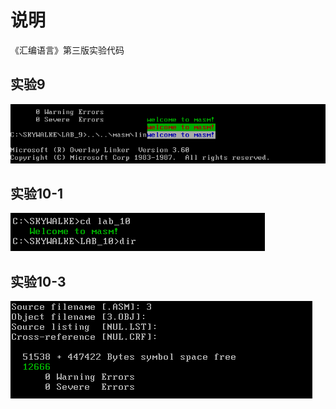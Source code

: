 # 说明

《汇编语言》第三版实验代码

## 实验9

![lab 9](images/lab_9.png)

## 实验10-1

![lab 10.1](images/lab_10_1.png)

## 实验10-3

![lab 10.3](images/lab_10_3.png)